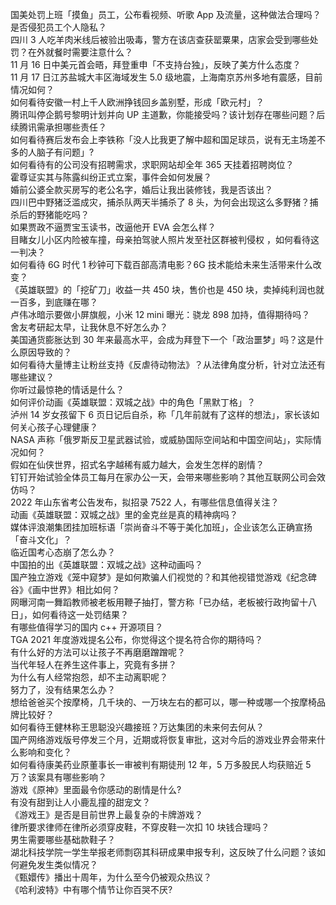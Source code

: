 国美处罚上班「摸鱼」员工，公布看视频、听歌 App 及流量，这种做法合理吗？是否侵犯员工个人隐私？  
四川 3 人吃羊肉米线后被验出吸毒，警方在该店查获罂粟果，店家会受到哪些处罚？在外就餐时需要注意什么？  
11 月 16 日中美元首会晤，拜登重申「不支持台独」，反映了美方什么态度？  
11 月 17 日江苏盐城大丰区海域发生 5.0 级地震，上海南京苏州多地有震感，目前情况如何？  
如何看待安徽一村上千人欧洲挣钱回乡盖别墅，形成「欧元村」？  
腾讯叫停企鹅号黎明计划并向 UP 主道歉，你能接受吗？该计划存在哪些问题？后续腾讯需承担哪些责任？  
如何看待赛后发布会上李铁称「没人比我更了解中超和国足球员，说有无主场差不多的人脑子有问题」?  
如何看待有的公司没有招聘需求，求职网站却全年 365 天挂着招聘岗位？  
霍尊证实其与陈露纠纷正式立案，事件会如何发展？  
婚前公婆全款买房写的老公名字，婚后让我出装修钱，我是否该出？  
四川巴中野猪泛滥成灾，捕杀队两天半捕杀了 8 头，为何会出现这么多野猪？捕杀后的野猪能吃吗？  
如果贾政不逼贾宝玉读书，改逼他开 EVA 会怎么样？  
目睹女儿小区内险被车撞，母亲拍驾驶人照片发至社区群被判侵权 ，如何看待这一判决？  
如何看待 6G 时代 1 秒钟可下载百部高清电影？6G 技术能给未来生活带来什么改变？  
《英雄联盟》的「挖矿刀」收益一共 450 块，售价也是 450 块，卖掉纯利润也就一百多，到底赚在哪？  
卢伟冰暗示要做小屏旗舰，小米 12 mini 曝光：骁龙 898 加持，值得期待吗？  
舍友考研起太早，让我休息不好怎么办？  
美国通货膨胀达到 30 年来最高水平，会成为拜登下一个「政治噩梦」吗？这是什么原因导致的？  
如何看待大量博主让粉丝支持《反虐待动物法》？从法律角度分析，针对立法还有哪些建议？  
你听过最惊艳的情话是什么？  
如何评价动画《英雄联盟：双城之战》中的角色「黑默丁格」？  
泸州 14 岁女孩留下 6 页日记后自杀，称「几年前就有了这样的想法」，家长该如何关心孩子心理健康？  
NASA 声称「俄罗斯反卫星武器试验，或威胁国际空间站和中国空间站」，实际情况如何？  
假如在仙侠世界，招式名字越稀有威力越大，会发生怎样的剧情？  
钉钉开始试验全体员工每月在家办公一天，会带来哪些影响？其他互联网公司会效仿吗？  
2022 年山东省考公告发布，拟招录 7522 人，有哪些信息值得关注？  
动画《英雄联盟：双城之战》里的金克丝是真的精神病吗？  
媒体评浪潮集团挂加班标语「崇尚奋斗不等于美化加班」，企业该怎么正确宣扬「奋斗文化」？  
临近国考心态崩了怎么办？  
中国拍的出《英雄联盟：双城之战》这种动画吗？  
国产独立游戏《笼中窥梦》是如何欺骗人们视觉的？和其他视错觉游戏《纪念碑谷》《画中世界》相比如何？  
网曝河南一舞蹈教师被老板用鞭子抽打，警方称「已办结，老板被行政拘留十八日」，如何看待这一处罚结果？  
有哪些值得学习的国内 c++ 开源项目？  
TGA 2021 年度游戏提名公布，你觉得这个提名符合你的期待吗？  
有什么好的方法可以让孩子不再磨磨蹭蹭呢？  
当代年轻人在养生这件事上，究竟有多拼？  
为什么有人经常抱怨，却不主动离职呢？  
努力了，没有结果怎么办？  
想给爸爸买个按摩椅，几千块的、一万块左右的都可以，哪一种或哪一个按摩椅品牌比较好？  
如何看待王健林称王思聪没兴趣接班？万达集团的未来何去何从？  
国产网络游戏版号停发三个月，近期或将恢复审批，这对今后的游戏业界会带来什么影响和变化？  
如何看待康美药业原董事长一审被判有期徒刑 12 年，5 万多股民人均获赔近 5 万？该案具有哪些影响？  
游戏《原神》里面最令你感动的剧情是什么?  
有没有甜到让人小鹿乱撞的甜宠文？  
《游戏王》是否是目前世界上最复杂的卡牌游戏？  
律所要求律师在律所必须穿皮鞋，不穿皮鞋一次扣 10 块钱合理吗？  
男生需要哪些基础款鞋子？  
湖北科技学院一学生举报老师剽窃其科研成果申报专利，这反映了什么问题？该如何避免发生类似情况？  
《甄嬛传》播出十周年，为什么至今仍被观众热议？  
《哈利波特》中有哪个情节让你百哭不厌?  
